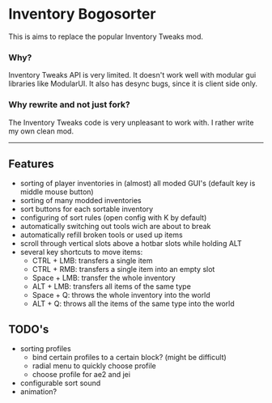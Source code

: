 # Inventory Bogosorter

This is aims to replace the popular Inventory Tweaks mod.

### Why?

Inventory Tweaks API is very limited. It doesn't work well with modular gui libraries like ModularUI. It also has desync bugs, since it is client side only.

### Why rewrite and not just fork?

The Inventory Tweaks code is very unpleasant to work with. I rather write my own clean mod.

---

## Features

- sorting of player inventories in (almost) all moded GUI's (default key is middle mouse button)
- sorting of many modded inventories
- sort buttons for each sortable inventory
- configuring of sort rules (open config with K by default)
- automatically switching out tools wich are about to break
- automatically refill broken tools or used up items
- scroll through vertical slots above a hotbar slots while holding ALT
- several key shortcuts to move items:
  - CTRL + LMB: transfers a single item
  - CTRL + RMB: transfers a single item into an empty slot
  - Space + LMB: transfer the whole inventory
  - ALT + LMB: transfers all items of the same type
  - Space + Q: throws the whole inventory into the world
  - ALT + Q: throws all the items of the same type into the world

## TODO's

- sorting profiles
  - bind certain profiles to a certain block? (might be difficult)
  - radial menu to quickly choose profile
  - choose profile for ae2 and jei
- configurable sort sound
- animation?
